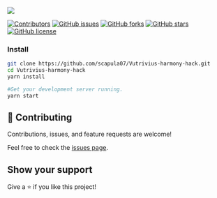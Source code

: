 <!-- PROJECT SHIELDS -->
<!--
*** I'm using markdown "reference style" links for readability.
*** Reference links are enclosed in brackets [ ] instead of parentheses ( ).
*** See the bottom of this document for the declaration of the reference variables
*** for contributors-url, forks-url, etc. This is an optional, concise syntax you may use.
*** https://www.markdownguide.org/basic-syntax/#reference-style-links
-->

![](https://img.shields.io/badge/Hackathon-blueviolet)

[![Contributors][contributors-shield]][contributors-url]
[![GitHub issues][issues-shield]][issues-url]
[![GitHub forks][forks-shield]][forks-url]
[![GitHub stars][star-shield]][star-url]
[![GitHub license][license-shield]][license-url]


### Install
```bash
git clone https://github.com/scapula07/Vutrivius-harmony-hack.git
cd Vutrivius-harmony-hack
yarn install

#Get your development server running.
yarn start
```

## 🤝 Contributing

Contributions, issues, and feature requests are welcome!

Feel free to check the [issues page](../../issues/).

## Show your support

Give a ⭐ if you like this project!


[contributors-shield]: https://img.shields.io/github/contributors/scapula07/Vutrivius-harmony-hack?style=for-the-badge
[contributors-url]: https://github.com/scapula07/Vutrivius-harmony-hack/graphs/contributors
[issues-shield]: https://img.shields.io/github/issues/scapula07/Vutrivius-harmony-hack?style=for-the-badge
[issues-url]: https://github.com/scapula07/Vutrivius-harmony-hack/issues
[forks-shield]: https://img.shields.io/github/forks/scapula07/Vutrivius-harmony-hack?style=for-the-badge
[forks-url]: https://github.com/scapula07/Vutrivius-harmony-hack/network
[star-shield]: https://img.shields.io/github/stars/scapula07/Vutrivius-harmony-hack?style=for-the-badge
[star-url]: https://github.com/scapula07/Vutrivius-harmony-hack/stargazers
[license-shield]: https://img.shields.io/github/license/scapula07/Vutrivius-harmony-hack?style=for-the-badge
[license-url]: hhttps://github.com/scapula07/Vutrivius-harmony-hack/blob/master/License
